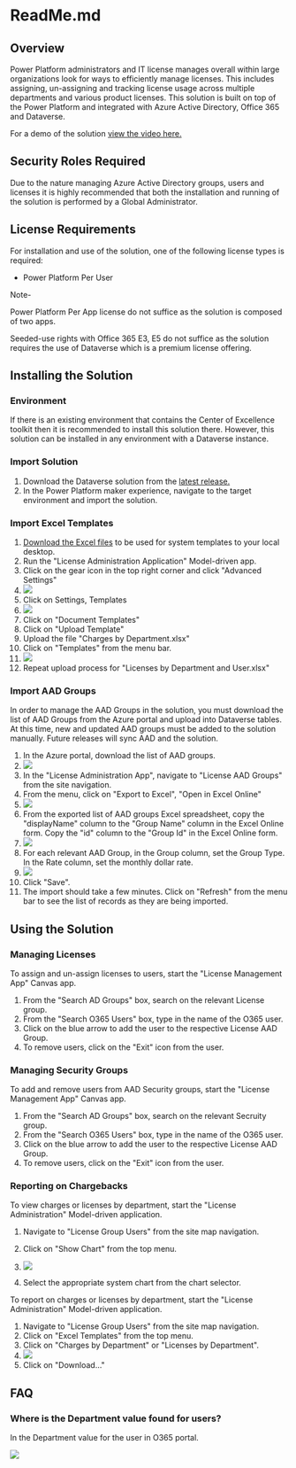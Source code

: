 # ReadMe.md

## Overview

Power Platform administrators and IT license manages overall within large organizations look for ways to efficiently manage licenses. This includes assigning, un-assigning and tracking license usage across multiple departments and various product licenses. This solution is built on top of the Power Platform and integrated with Azure Active Directory, Office 365 and Dataverse.

For a demo of the solution [view the video here.](https://www.linkedin.com/smart-links/AQHEDZZlCvv9dA)

## Security Roles Required

Due to the nature managing Azure Active Directory groups, users and licenses it is highly recommended that both the installation and running of the solution is performed by a Global Administrator.

## License Requirements

For installation and use of the solution, one of the following license types is required:

- Power Platform Per User

Note-

Power Platform Per App license do not suffice as the solution is composed of two apps.

Seeded-use rights with Office 365 E3, E5 do not suffice as the solution requires the use of Dataverse which is a premium license offering.

## Installing the Solution

### Environment

If there is an existing environment that contains the Center of Excellence toolkit then it is recommended to install this solution there. However, this solution can be installed in any environment with a Dataverse instance.

### Import Solution

1. Download the Dataverse solution from the [latest release.](https://github.com/v7herman4/License-Management-and-Charge-Back/releases/download/v1.0.0.4/LicenseManagementSolution_1_0_0_4_managed.zip)
2. In the Power Platform maker experience, navigate to the target environment and import the solution.

### Import Excel Templates

1. [Download the Excel files](https://github.com/v7herman4/License-Management-and-Charge-Back/blob/main/ExcelTemplates.zip) to be used for system templates to your local desktop.
2. Run the "License Administration Application" Model-driven app.
3. Click on the gear icon in the top right corner and click "Advanced Settings"
4. ![](RackMultipart20220823-1-2dvvhk_html_b506396e4d3b5513.png)
5. Click on Settings, Templates
6. ![](RackMultipart20220823-1-2dvvhk_html_76b579449ba2281.png)
7. Click on "Document Templates"
8. Click on "Upload Template"
9. Upload the file "Charges by Department.xlsx"
10. Click on "Templates" from the menu bar.
11. ![](RackMultipart20220823-1-2dvvhk_html_8804bc4ce3d80022.png)
12. Repeat upload process for "Licenses by Department and User.xlsx"

### Import AAD Groups

 In order to manage the AAD Groups in the solution, you must download the list of AAD Groups from the Azure portal and upload into Dataverse tables. At this time, new and updated AAD groups must be added to the solution manually. Future releases will sync AAD and the solution.

1. In the Azure portal, download the list of AAD groups.
2. ![](RackMultipart20220823-1-2dvvhk_html_32356c502201e926.png)
3. In the "License Administration App", navigate to "License AAD Groups" from the site navigation.
4. From the menu, click on "Export to Excel", "Open in Excel Online"
5. ![](RackMultipart20220823-1-2dvvhk_html_76d1439006cc9a7f.png)
6. From the exported list of AAD groups Excel spreadsheet, copy the "displayName" column to the "Group Name" column in the Excel Online form. Copy the "id" column to the "Group Id" in the Excel Online form.
7. ![](RackMultipart20220823-1-2dvvhk_html_d17acca4469c449a.png)
8. For each relevant AAD Group, in the Group column, set the Group Type. In the Rate column, set the monthly dollar rate.
9. ![](RackMultipart20220823-1-2dvvhk_html_981c8b3e004716e9.png)
10. Click "Save".
11. The import should take a few minutes. Click on "Refresh" from the menu bar to see the list of records as they are being imported.

## Using the Solution

### Managing Licenses

To assign and un-assign licenses to users, start the "License Management App" Canvas app.

1. From the "Search AD Groups" box, search on the relevant License group.
2. From the "Search O365 Users" box, type in the name of the O365 user.
3. Click on the blue arrow to add the user to the respective License AAD Group.
4. To remove users, click on the "Exit" icon from the user.

### Managing Security Groups

To add and remove users from AAD Security groups, start the "License Management App" Canvas app.

1. From the "Search AD Groups" box, search on the relevant Secruity group.
2. From the "Search O365 Users" box, type in the name of the O365 user.
3. Click on the blue arrow to add the user to the respective License AAD Group.
4. To remove users, click on the "Exit" icon from the user.

### Reporting on Chargebacks

To view charges or licenses by department, start the "License Administration" Model-driven application.

1. Navigate to "License Group Users" from the site map navigation.
2. Click on "Show Chart" from the top menu.
3. ![](RackMultipart20220823-1-2dvvhk_html_6a84541e922e73a3.png)

1. Select the appropriate system chart from the chart selector.

To report on charges or licenses by department, start the "License Administration" Model-driven application.

1. Navigate to "License Group Users" from the site map navigation.
2. Click on "Excel Templates" from the top menu.
3. Click on "Charges by Department" or "Licenses by Department".
4. ![](RackMultipart20220823-1-2dvvhk_html_1655895d2f04fb04.png)
5. Click on "Download…"

## FAQ

### Where is the Department value found for users?

In the Department value for the user in O365 portal.

![](RackMultipart20220823-1-2dvvhk_html_57b86b75b6ec2713.png)
